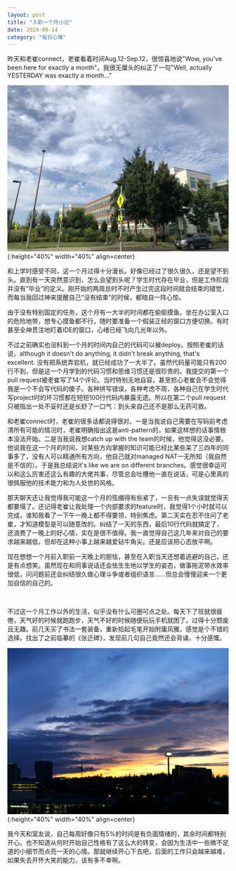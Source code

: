 ```yaml
---
layout: post
title: "入职一个月小记"
date: 2019-09-14
category: "每日心情"
---
```


昨天和老崔connect，老崔看着时间Aug.12-Sep.12，很惊喜地说"Wow, you've been here for exactly a month"。我很无厘头的纠正了一句"Well, actually YESTERDAY was exactly a month…"

![我的办公楼](/image/IMG_7255.jpg){:height="40%" width="40%" align=center}

和上学时感受不同，这一个月过得十分漫长。好像已经过了很久很久，还是望不到头。直到有一天突然意识到，怎么会望到头呢？学生时代存在毕业，但是工作阶段并没有“毕业”的定义。刚开始的两周总时不时产生过完这段时间就会结束的错觉，而每当我回过神来提醒自己“没有结束”的时候，都暗自一阵心惊。

由于没有特别固定的任务，这个月有一大半的时间都在偷偷摸鱼。坐在办公室入口的危险地带，想专心摸鱼都不行，随时要准备一个假装正经的窗口方便切换。有时甚至全神贯注地盯着IDE的窗口，心绪已经飞向几光年以外。

不过之前确实也没料到一个月的时间内自己的代码可以被deploy。按照老崔的话说，although it doesn't do anything, it didn't break anything, that's excellent. 没有把系统弄宕机，就已经成功了一大半了。虽然代码量可能只有200行不到，但是这一个月学到的代码习惯和思维习惯还是很珍贵的。我提交的第一个pull request被老崔写了14个评论。当时特别无地自容，甚至担心老崔会不会觉得我是一个不会写代码的傻子。各种拼写错误，各种考虑不周，各种自己在学生时代写project时的坏习惯都在短短100行代码内暴露无遗。所以在第二个pull request只被指出一处不妥时还是长舒了一口气：到头来自己还不是那么无药可救。

和老崔connect时，老崔的很多话都说得很对。一是当我说自己需要在写码前考虑清所有可能的情况时，老崔明确指出这是anti-pattern的，如果这样想的话事情根本没法开始。二是当我说我想catch up with the team的时候，他觉得这没必要。他说我在这一个月的时间，对某些方向掌握的知识可能已经比某些呆了三四年的同事多了，没有人可以精通所有方向，他自己就对managed NAT一无所知（我自然是不信的）。于是我总结说It's like we are on different branches。感觉很幸运可以和这么厉害还这么有趣的大佬共事，尽管总会吐槽他一直在说话，可是心里真的很佩服他的技术能力和为人处世的风格。

那天聊天还让我觉得我可能这一个月的弦绷得有些紧了，一旦有一点失误就觉得天都要塌了。还记得老崔让我处理一个内部要求的feature时，我觉得1个小时就可以完成，谁知我看了一下午一晚上都不得要领，特别焦虑。第二天实在忍不住问了老崔，才知道模型是可以随意改的。纠结了一天的东西，最后10行代码就搞定了，还浪费了一晚上的好心情，实在是很不值得。我一直觉得自己这几年来对自己的要求越来越低，但却在这种小事上越来越爱钻牛角尖。还是应该把心态放平啊。

现在想想一个月前入职前一天晚上的胆怯，甚至在入职当天还想着逃避的自己，还是有点想笑。虽然现在和同事说话还会怯生生地以学生的姿态，做事拖泥带水效率很低，问问题前还会纠结很久做心理斗争或者组织语言……但总会慢慢迎来一个更加自信的自己的。

&nbsp;&nbsp;

不过这一个月工作以外的生活，似乎没有什么可圈可点之处。每天下了班就很疲倦，天气好的时候就跑跑步，天气不好的时候随便玩玩手机就困了。过得十分颓废且无趣。前几天买了书法一套装备，重新拾起毛笔开始附庸风雅，感觉是个不错的选择。找出了之前临摹的《张迁碑》，发现前几句自己竟然还会背诵，十分感慨。

![Bellevue日落](/image/IMG_7456.JPG){:height="40%" width="40%" align=center}

我今天和室友说，自己每周好像只有5%的时间是有负面情绪的，其余时间都特别开心。也不知道从何时开始自己性格有了这么大的转变，会因为生活中一些微不足道的小细节而点亮一天的心情。那就继续开心下去吧，后面的工作只会越来越难，如果失去开怀大笑的能力，该有多不幸啊。
